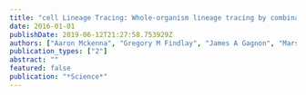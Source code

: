 ```yaml
---
title: "cell Lineage Tracing: Whole-organism lineage tracing by combinatorial and cumulative genome editing"
date: 2016-01-01
publishDate: 2019-06-12T21:27:58.753929Z
authors: ["Aaron Mckenna", "Gregory M Findlay", "James A Gagnon", "Marshall S Horwitz", "Alexander F Schier", "Jay Shendure"]
publication_types: ["2"]
abstract: ""
featured: false
publication: "*Science*"
---
```


